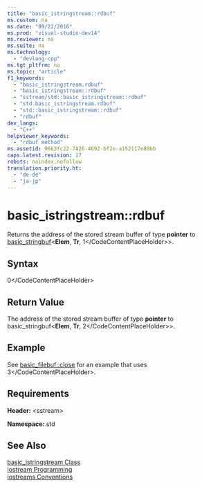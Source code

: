 ```yaml
---
title: "basic_istringstream::rdbuf"
ms.custom: na
ms.date: "09/22/2016"
ms.prod: "visual-studio-dev14"
ms.reviewer: na
ms.suite: na
ms.technology: 
  - "devlang-cpp"
ms.tgt_pltfrm: na
ms.topic: "article"
f1_keywords: 
  - "basic_istringstream.rdbuf"
  - "basic_istringstream::rdbuf"
  - "sstream/std::basic_istringstream::rdbuf"
  - "std.basic_istringstream.rdbuf"
  - "std::basic_istringstream::rdbuf"
  - "rdbuf"
dev_langs: 
  - "C++"
helpviewer_keywords: 
  - "rdbuf method"
ms.assetid: 9663fc22-7426-4692-bf2e-a152117e80bb
caps.latest.revision: 17
robots: noindex,nofollow
translation.priority.ht: 
  - "de-de"
  - "ja-jp"
---
```

# basic_istringstream::rdbuf
Returns the address of the stored stream buffer of type **pointer** to [basic_stringbuf](../vs140/basic_stringbuf-class.md)<**Elem**, **Tr**, <CodeContentPlaceHolder>1\</CodeContentPlaceHolder>>.  
  
## Syntax  
  
<CodeContentPlaceHolder>0\</CodeContentPlaceHolder>  
## Return Value  
 The address of the stored stream buffer of type **pointer** to basic_stringbuf<**Elem**, **Tr**, <CodeContentPlaceHolder>2\</CodeContentPlaceHolder>>.  
  
## Example  
 See [basic_filebuf::close](../vs140/basic_filebuf--close.md) for an example that uses <CodeContentPlaceHolder>3\</CodeContentPlaceHolder>.  
  
## Requirements  
 **Header:** \<sstream>  
  
 **Namespace:** std  
  
## See Also  
 [basic_istringstream Class](../vs140/basic_istringstream-class.md)   
 [iostream Programming](../vs140/iostream-programming.md)   
 [iostreams Conventions](../vs140/iostreams-conventions.md)